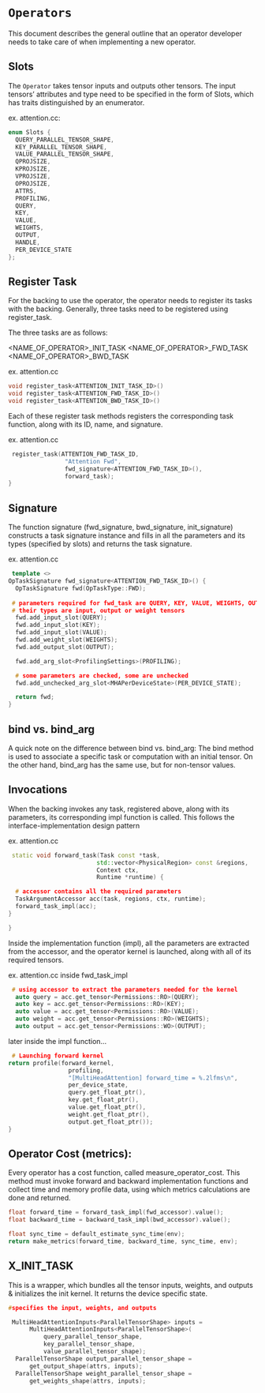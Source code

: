 # `Operators`

This document describes the general outline that an operator developer needs to take care of when implementing a new operator.


## Slots

The `Operator` takes tensor inputs and outputs other tensors. The input tensors’ attributes and type need to be specified in the form of Slots, which has traits distinguished by an enumerator.

ex. attention.cc:
```cpp
enum Slots {
  QUERY_PARALLEL_TENSOR_SHAPE,
  KEY_PARALLEL_TENSOR_SHAPE,
  VALUE_PARALLEL_TENSOR_SHAPE,
  QPROJSIZE,
  KPROJSIZE,
  VPROJSIZE,
  OPROJSIZE,
  ATTRS,
  PROFILING,
  QUERY,
  KEY,
  VALUE,
  WEIGHTS,
  OUTPUT,
  HANDLE,
  PER_DEVICE_STATE
};

```

## Register Task

For the backing to use the operator, the operator needs to register its tasks with the backing. Generally, three tasks need to be registered using register_task. 

The three tasks are as follows: 

<NAME_OF_OPERATOR>_INIT_TASK
<NAME_OF_OPERATOR>_FWD_TASK
<NAME_OF_OPERATOR>_BWD_TASK

ex. attention.cc
```cpp
void register_task<ATTENTION_INIT_TASK_ID>() 
void register_task<ATTENTION_FWD_TASK_ID>()
void register_task<ATTENTION_BWD_TASK_ID>()

```

Each of these register task methods registers the corresponding task function, along with its ID, name, and signature.

ex. attention.cc
```cpp
 register_task(ATTENTION_FWD_TASK_ID,
                "Attention Fwd",
                fwd_signature<ATTENTION_FWD_TASK_ID>(),
                forward_task);
}

```

## Signature

The function signature (fwd_signature, bwd_signature, init_signature) constructs a task signature instance and fills in all the parameters and its types (specified by slots) and returns the task signature.

ex. attention.cc
```cpp
 template <>
OpTaskSignature fwd_signature<ATTENTION_FWD_TASK_ID>() {
  OpTaskSignature fwd(OpTaskType::FWD);
 
 # parameters required for fwd_task are QUERY, KEY, VALUE, WEIGHTS, OUTPUTS
 # their types are input, output or weight tensors
  fwd.add_input_slot(QUERY);
  fwd.add_input_slot(KEY);
  fwd.add_input_slot(VALUE);
  fwd.add_weight_slot(WEIGHTS);
  fwd.add_output_slot(OUTPUT);

  fwd.add_arg_slot<ProfilingSettings>(PROFILING);

  # some parameters are checked, some are unchecked
  fwd.add_unchecked_arg_slot<MHAPerDeviceState>(PER_DEVICE_STATE);

  return fwd;
}


```

## bind vs. bind_arg

A quick note on the difference between bind vs. bind_arg: The bind method is used to associate a specific task or computation with an initial tensor. On the other hand, bind_arg has the same use, but for non-tensor values.

## Invocations

When the backing invokes any task, registered above, along with its parameters, its corresponding impl function is called. This follows the interface-implementation
design pattern

ex. attention.cc
```cpp
 static void forward_task(Task const *task,
                         std::vector<PhysicalRegion> const &regions,
                         Context ctx,
                         Runtime *runtime) {

  # accessor contains all the required parameters
  TaskArgumentAccessor acc(task, regions, ctx, runtime);
  forward_task_impl(acc);
}

}


```

Inside the implementation function (impl), all the parameters are extracted from the accessor, and the operator kernel is launched, along with all of its required tensors.

ex. attention.cc inside fwd_task_impl
```cpp
 # using accessor to extract the parameters needed for the kernel
  auto query = acc.get_tensor<Permissions::RO>(QUERY);
  auto key = acc.get_tensor<Permissions::RO>(KEY);
  auto value = acc.get_tensor<Permissions::RO>(VALUE);
  auto weight = acc.get_tensor<Permissions::RO>(WEIGHTS);
  auto output = acc.get_tensor<Permissions::WO>(OUTPUT);

```

later inside the impl function...

```cpp
 # Launching forward kernel
return profile(forward_kernel,
                 profiling,
                 "[MultiHeadAttention] forward_time = %.2lfms\n",
                 per_device_state,
                 query.get_float_ptr(),
                 key.get_float_ptr(),
                 value.get_float_ptr(),
                 weight.get_float_ptr(),
                 output.get_float_ptr());
}


```

## Operator Cost (metrics):

Every operator has a cost function, called measure_operator_cost. This method must invoke forward and backward implementation functions and collect time and memory profile data, using which metrics calculations are done and returned.

```cpp
float forward_time = forward_task_impl(fwd_accessor).value();
float backward_time = backward_task_impl(bwd_accessor).value();

float sync_time = default_estimate_sync_time(env);
return make_metrics(forward_time, backward_time, sync_time, env);

```

## X_INIT_TASK

This is a wrapper, which bundles all the tensor inputs, weights, and outputs & initializes the init kernel. It returns the device specific state.

```cpp
#specifies the input, weights, and outputs

 MultiHeadAttentionInputs<ParallelTensorShape> inputs =
      MultiHeadAttentionInputs<ParallelTensorShape>(
          query_parallel_tensor_shape,
          key_parallel_tensor_shape,
          value_parallel_tensor_shape);
  ParallelTensorShape output_parallel_tensor_shape =
      get_output_shape(attrs, inputs);
  ParallelTensorShape weight_parallel_tensor_shape =
      get_weights_shape(attrs, inputs);

```
